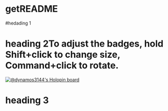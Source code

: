 # getREADME

#hedading 1

# heading 2To adjust the badges, hold Shift+click to change size, Command+click to rotate.


[![@dynamos3144's Holopin board](https://holopin.me/dynamos3144)](https://holopin.io/@dynamos3144)




# heading 3
